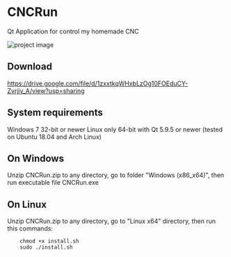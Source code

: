 # CNCRun
Qt Application for control my homemade CNC

![project image](https://github.com/vladislick/cnc_run_qt/master/images/general.png)

## Download
https://drive.google.com/file/d/1zxxtkqWHxbLzOg10FOEduCY-Zvrjjy_A/view?usp=sharing

## System requirements
Windows 7 32-bit or newer
Linux only 64-bit with Qt 5.9.5 or newer (tested on Ubuntu 18.04 and Arch Linux)

## On Windows
Unzip CNCRun.zip to any directory, go to folder "Windows (x86_x64)", then run executable file CNCRun.exe

## On Linux
Unzip CNCRun.zip to any directory, go to "Linux x64" directory, then run this commands:
        
        chmod +x install.sh
        sudo ./install.sh
